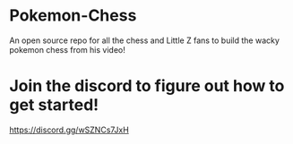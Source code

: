 # Pokemon-Chess
An open source repo for all the chess and Little Z fans to build the wacky pokemon chess from his video!

# Join the discord to figure out how to get started!
https://discord.gg/wSZNCs7JxH

